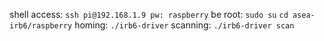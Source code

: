 shell access: `ssh pi@192.168.1.9 pw: raspberry`
be root: `sudo su`
`cd asea-irb6/raspberry`
homing: `./irb6-driver`
scanning: `./irb6-driver scan`


